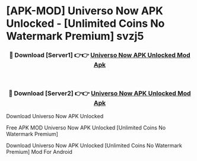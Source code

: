 # [APK-MOD] Universo Now APK Unlocked - [Unlimited Coins No Watermark Premium] svzj5



<div align="center">
<h3>🔴 Download [Server1] 👉👉 <a href="https://momento.my/?title=Universo_Now_APK_Unlocked">Universo Now APK Unlocked Mod Apk</a></h3><br>

<h3>🔴 Download [Server2] 👉👉 <a href="https://momento.my/?title=Universo_Now_APK_Unlocked">Universo Now APK Unlocked Mod Apk</a></h3>
</div>



Download Universo Now APK Unlocked 

Free APK MOD Universo Now APK Unlocked [Unlimited Coins No Watermark Premium]

Download Universo Now APK Unlocked [Unlimited Coins No Watermark Premium] Mod For Android
